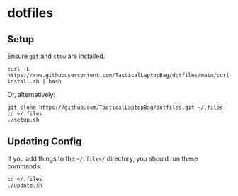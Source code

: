 # dotfiles

## Setup

Ensure `git` and `stow` are installed.

```commandline
curl -L https://raw.githubusercontent.com/TacticalLaptopBag/dotfiles/main/curl-install.sh | bash
```

Or, alternatively:
```commandline
git clone https://github.com/TacticalLaptopBag/dotfiles.git ~/.files
cd ~/.files
./setup.sh
```

## Updating Config
If you add things to the `~/.files/` directory, you should run these commands:

```commandline
cd ~/.files
./update.sh
```

